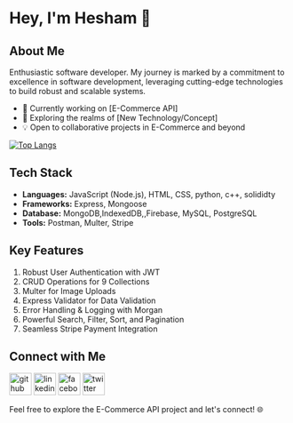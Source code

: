 # Hey, I'm Hesham 👋

## About Me

Enthusiastic software developer. My journey is marked by a commitment to excellence in software development, leveraging cutting-edge technologies to build robust and scalable systems.

- 🚀 Currently working on [E-Commerce API]
- 🌱 Exploring the realms of [New Technology/Concept]
- 💡 Open to collaborative projects in E-Commerce and beyond

[![Top Langs](https://github-readme-stats.vercel.app/api/top-langs/?username=Hesham1902&layout=pie)](https://github.com/anuraghazra/github-readme-stats)

## Tech Stack

- **Languages:** JavaScript (Node.js), HTML, CSS, python, c++, solididty
- **Frameworks:** Express, Mongoose
- **Database:** MongoDB,IndexedDB,,Firebase, MySQL, PostgreSQL
- **Tools:** Postman, Multer, Stripe

## Key Features

1. Robust User Authentication with JWT
2. CRUD Operations for 9 Collections
3. Multer for Image Uploads
4. Express Validator for Data Validation
5. Error Handling & Logging with Morgan
6. Powerful Search, Filter, Sort, and Pagination
7. Seamless Stripe Payment Integration

## Connect with Me

[<img src='https://cdn.jsdelivr.net/npm/simple-icons@3.0.1/icons/github.svg' alt='github' height='40'>](https://github.com/Hesham1902)  [<img src='https://cdn.jsdelivr.net/npm/simple-icons@3.0.1/icons/linkedin.svg' alt='linkedin' height='40'>](https://www.linkedin.com/in/hesham-maher-9232a9202/)  [<img src='https://cdn.jsdelivr.net/npm/simple-icons@3.0.1/icons/facebook.svg' alt='facebook' height='40'>](https://www.facebook.com/https://www.facebook.com/hesham.maher.74/)  [<img src='https://cdn.jsdelivr.net/npm/simple-icons@3.0.1/icons/twitter.svg' alt='twitter' height='40'>](https://twitter.com/Hesham1902)  


Feel free to explore the E-Commerce API project and let's connect! 🌐
